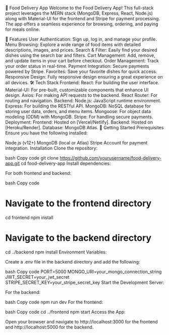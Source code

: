 🍕 Food Delivery App
Welcome to the Food Delivery App! This full-stack project leverages the MERN stack (MongoDB, Express, React, Node.js) along with Material-UI for the frontend and Stripe for payment processing. The app offers a seamless experience for browsing, ordering, and paying for meals online.

📌 Features
User Authentication: Sign up, log in, and manage your profile.
Menu Browsing: Explore a wide range of food items with detailed descriptions, images, and prices.
Search & Filter: Easily find your desired dishes using the search bar and filters.
Cart Management: Add, remove, and update items in your cart before checkout.
Order Management: Track your order status in real-time.
Payment Integration: Secure payments powered by Stripe.
Favorites: Save your favorite dishes for quick access.
Responsive Design: Fully responsive design ensuring a great experience on all devices.
🛠️ Tech Stack
Frontend:
React: For building the user interface.
Material-UI: For pre-built, customizable components that enhance UI design.
Axios: For making API requests to the backend.
React Router: For routing and navigation.
Backend:
Node.js: JavaScript runtime environment.
Express: For building the RESTful API.
MongoDB: NoSQL database for storing user data, orders, and menu items.
Mongoose: For object data modeling (ODM) with MongoDB.
Stripe: For handling secure payments.
Deployment:
Frontend: Hosted on [Vercel/Netlify].
Backend: Hosted on [Heroku/Render].
Database: MongoDB Atlas.
🚀 Getting Started
Prerequisites
Ensure you have the following installed:

Node.js (v12+)
MongoDB (local or Atlas)
Stripe Account for payment integration.
Installation
Clone the repository:

bash
Copy code
git clone https://github.com/yourusername/food-delivery-app.git
cd food-delivery-app
Install dependencies:

For both frontend and backend:

bash
Copy code
# Navigate to the frontend directory
cd frontend
npm install

# Navigate to the backend directory
cd ../backend
npm install
Environment Variables:

Create a .env file in the backend directory and add the following:

bash
Copy code
PORT=5000
MONGO_URI=your_mongo_connection_string
JWT_SECRET=your_jwt_secret
STRIPE_SECRET_KEY=your_stripe_secret_key
Start the Development Server:

For the backend:

bash
Copy code
npm run dev
For the frontend:

bash
Copy code
cd ../frontend
npm start
Access the App:

Open your browser and navigate to http://localhost:3000 for the frontend and http://localhost:5000 for the backend.
